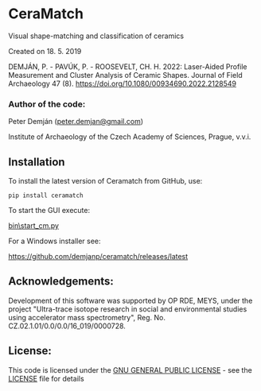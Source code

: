 # CeraMatch
Visual shape-matching and classification of ceramics

Created on 18. 5. 2019

DEMJÁN, P. - PAVÚK, P. - ROOSEVELT, CH. H. 2022: Laser-Aided Profile Measurement and Cluster Analysis of Ceramic Shapes. Journal of Field Archaeology 47 (8). https://doi.org/10.1080/00934690.2022.2128549

### Author of the code:
Peter Demján (peter.demjan@gmail.com)

Institute of Archaeology of the Czech Academy of Sciences, Prague, v.v.i.

## Installation <a name="installation"></a>

To install the latest version of Ceramatch from GitHub, use:
```
pip install ceramatch
```

To start the GUI execute:

[bin\start_cm.py](bin\start_cm.py)


For a Windows installer see:

https://github.com/demjanp/ceramatch/releases/latest

## Acknowledgements: <a name="acknowledgements"></a>

Development of this software was supported by OP RDE, MEYS, under the project "Ultra-trace isotope research in social and environmental studies using accelerator mass spectrometry", Reg. No. CZ.02.1.01/0.0/0.0/16_019/0000728.

## License: <a name="license"></a>

This code is licensed under the [GNU GENERAL PUBLIC LICENSE](https://www.gnu.org/licenses/gpl-3.0.en.html) - see the [LICENSE](LICENSE) file for details
